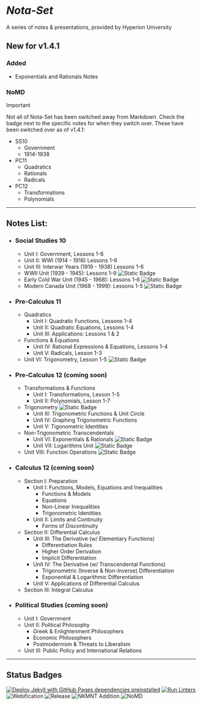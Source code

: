 # ***Nota-Set***
A series of notes & presentations, provided by Hyperion University

## New for v1.4.1

### Added
* Exponentials and Rationals Notes

### NoMD
> [!IMPORTANT]
> Not all of Nota-Set has been switched away from Markdown. Check the badge next to the specific notes for when they switch over.
> These have been switched over as of v1.4.1:
> * SS10
>     * Government
>     * 1914-1938
>     <!--* 1939-1945-->
>     <!--* 1946-1999-->
> * PC11
>     * Quadratics
>     * Rationals
>     * Radicals
>     <!--* Trigonometry-->
> * PC12
>     * Transformations
>     * Polynomials
>     <!--* Trigonometry-->
>     <!--* Exponentials & Rationals-->
>     <!--* Logarithms-->
>     <!--* Function Operations-->
---

## **Notes List:**
* ### Social Studies 10
    - Unit I: Government, Lessons 1-6
    - Unit II: WWI (1914 - 1918) Lessons 1-6
    - Unit III: Interwar Years (1919 - 1938) Lessons 1-6
    - WWII Unit (1939 - 1945): Lessons 1-9 ![Static Badge](https://img.shields.io/badge/HTML-Apr%2FMay-%23ff4d00?logo=adguard&logoColor=brightgreen)
    - Early Cold War Unit (1945 - 1968): Lessons 1-6 ![Static Badge](https://img.shields.io/badge/HTML-May-red?logo=adguard&logoColor=brightgreen)
    - Modern Canada Unit (1968 - 1999): Lessons 1-5 ![Static Badge](https://img.shields.io/badge/HTML-May-red?logo=adguard&logoColor=brightgreen)
* ### Pre-Calculus 11
    - Quadratics
        - Unit I: Quadratic Functions, Lessons 1-4 
        - Unit II: Quadratic Equations, Lessons 1-4
        - Unit III: Applications: Lessons 1 & 2
    - Functions & Equations
        - Unit IV: Rational Expressions & Equations, Lessons 1-4
        - Unit V: Radicals, Lesson 1-3
    - Unit VI: Trigonometry, Lesson 1-5 ![Static Badge](https://img.shields.io/badge/HTML-Apr%2FMay-%23ff4d00?logo=adguard&logoColor=brightgreen)
* ### Pre-Calculus 12 (coming soon) 
    - Transformations & Functions
        - Unit I: Transformations, Lesson 1-5
        - Unit II: Polynomials, Lesson 1-7
    - Trigonometry ![Static Badge](https://img.shields.io/badge/HTML-Early_Jun-darkred?logo=adguard&logoColor=brightgreen)
        - Unit III: Trigonometric Functions & Unit Circle
        - Unit IV: Graphing Trigonometric Functions
        - Unit V: Tigonometric Identities
    - Non-Trigonometric Transcendentals
        - Unit VI: Exponentials & Rationals ![Static Badge](https://img.shields.io/badge/HTML-Late_Jun-darkred?logo=adguard&logoColor=brightgreen)
        - Unit VII: Logarithms Unit ![Static Badge](https://img.shields.io/badge/HTML-Late_Jun-darkred?logo=adguard&logoColor=brightgreen)
    - Unit VIII: Function Operations ![Static Badge](https://img.shields.io/badge/HTML-Late_Jun-darkred?logo=adguard&logoColor=brightgreen)
* ### Calculus 12 (coming soon)
    * Section I: Preparation
        - Unit I: Functions, Models, Equations and Inequalities
            - Functions & Models
            - Equations
            - Non-Linear Inequalities
            - Trigonometric Identities
        - Unit II: Limits and Continuity
            - Forms of Discontinuity
    * Section II: Differential Calculus
        - Unit III: The Derivative (w/ Elementary Functions)
            - Differentiation Rules
            - Higher Order Derivation
            - Implicit Differentiation
        - Unit IV: The Derivative (w/ Transcendental Functions)
            - Trigonometric (Inverse & Non-Inverse) Differentiation
            - Exponential & Logarithmic Differentiation
        - Unit V: Applications of Differential Calculus
    * Section III: Integral Calculus
* ### Political Studies (coming soon)
    - Unit I: Government
    - Unit II: Political Philosophy
        - Greek & Enlightenment Philosophers
        - Economic Philosophers
        - Postmodernism & Threats to Liberalism
    - Unit III: Public Policy and International Relations

---
## **Status Badges**
[![Deploy Jekyll with GitHub Pages dependencies preinstalled](https://github.com/HyperionU/Nota-Set/actions/workflows/jekyll-gh-pages.yml/badge.svg)](https://github.com/HyperionU/Nota-Set/actions/workflows/jekyll-gh-pages.yml)
[![Run Linters](https://github.com/HyperionU/Nota-Set/actions/workflows/linters.yml/badge.svg)](https://github.com/HyperionU/Nota-Set/actions/workflows/linters.yml) 
![Webification](https://img.shields.io/badge/Webified-True-limegreen)
![Release](https://img.shields.io/github/v/release/HyperionU/Nota-Set?color=darkred) 
![NKMNT Addition](https://img.shields.io/badge/NKMNT-Done-limegreen)
![NoMD](https://img.shields.io/badge/NoMD-Stage_5-yellow?logo=adguard&logoColor=brightgreen)
